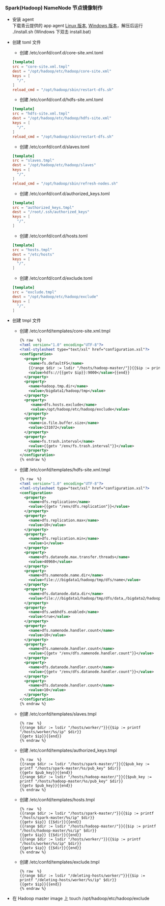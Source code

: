 ### Spark(Hadoop) NameNode 节点镜像制作

* 安装 agent <br>
下载青云提供的 app agent [Linux 版本](https://pek3a.qingstor.com/appcenter/developer/packages/app-agent-linux-amd64.tar.gz), [Windows 版本](https://pek3a.qingstor.com/appcenter/developer/packages/app-agent-windows-386.zip)，解压后运行 ./install.sh (Windows 下双击 install.bat)

* 创建 toml 文件

  + 创建 /etc/confd/conf.d/core-site.xml.toml
  ```toml
  [template]
  src = "core-site.xml.tmpl"
  dest = "/opt/hadoop/etc/hadoop/core-site.xml"
  keys = [
  	"/",
  ]
  reload_cmd = "/opt/hadoop/sbin/restart-dfs.sh"
  ```

  + 创建 /etc/confd/conf.d/hdfs-site.xml.toml
  ```toml
  [template]
  src = "hdfs-site.xml.tmpl"
  dest = "/opt/hadoop/etc/hadoop/hdfs-site.xml"
  keys = [
  	"/",
  ]
  reload_cmd = "/opt/hadoop/sbin/restart-dfs.sh"
  ```

  + 创建 /etc/confd/conf.d/slaves.toml
  ```toml
  [template]
  src = "slaves.tmpl"
  dest = "/opt/hadoop/etc/hadoop/slaves"
  keys = [
  	"/",
  ]
  reload_cmd = "/opt/hadoop/sbin/refresh-nodes.sh"
  ```

  + 创建 /etc/confd/conf.d/authorized_keys.toml
  ```toml
  [template]
  src = "authorized_keys.tmpl"
  dest = "/root/.ssh/authorized_keys"
  keys = [
  	"/",
  ]
  ```

  + 创建 /etc/confd/conf.d/hosts.toml
  ```toml
  [template]
  src = "hosts.tmpl"
  dest = "/etc/hosts"
  keys = [
  	"/",
  ]
  ```

  + 创建 /etc/confd/conf.d/exclude.toml
  ```toml
  [template]
  src = "exclude.tmpl"
  dest = "/opt/hadoop/etc/hadoop/exclude"
  keys = [
  	"/",
  ]
  ```

* 创建 tmpl 文件
  + 创建 /etc/confd/templates/core-site.xml.tmpl    
    ```xml
    {% raw  %}
    <?xml version="1.0" encoding="UTF-8"?>
    <?xml-stylesheet type="text/xsl" href="configuration.xsl"?>
    <configuration>
      <property>
        <name>fs.defaultFS</name>
        {{range $dir := lsdir "/hosts/hadoop-master/"}}{{$ip := printf "/hosts/hadoop-master/%s/ip" $dir}}
        <value>hdfs://{{getv $ip}}:9000</value>{{end}}
      </property>
      <property>
        <name>hadoop.tmp.dir</name>
        <value>/bigdata1/hadoop/tmp</value>
      </property>
      <property>
         <name>dfs.hosts.exclude</name>
         <value>/opt/hadoop/etc/hadoop/exclude</value>
      </property>
      <property>
        <name>io.file.buffer.size</name>
        <value>131072</value>
      </property>
      <property>
        <name>fs.trash.interval</name>
        <value>{{getv "/env/fs.trash.interval"}}</value>
      </property>
    </configuration>
    {% endraw %}
    ```
         
  + 创建 /etc/confd/templates/hdfs-site.xml.tmpl
    ```xml
    {% raw  %}
    <?xml version="1.0" encoding="UTF-8"?>
    <?xml-stylesheet type="text/xsl" href="configuration.xsl"?>
    <configuration>
      <property>
        <name>dfs.replication</name>
        <value>{{getv "/env/dfs.replication"}}</value>
      </property>
      <property>
        <name>dfs.replication.max</name>
        <value>10</value>
      </property>
      <property>
        <name>dfs.replication.min</name>
        <value>1</value>
      </property>
      <property>
        <name>dfs.datanode.max.transfer.threads</name>
        <value>40960</value>
      </property>
      <property>
        <name>dfs.namenode.name.dir</name>
        <value>file:///bigdata1/hadoop/tmp/dfs/name</value>
      </property>
      <property>
        <name>dfs.datanode.data.dir</name>
        <value>file:///bigdata1/hadoop/tmp/dfs/data,/bigdata2/hadoop/tmp/dfs/data,/bigdata3/hadoop/tmp/dfs/data</value>
      </property>
      <property>
        <name>dfs.webhdfs.enabled</name>
        <value>true</value>
      </property>
      <property>
        <name>dfs.namenode.handler.count</name>
        <value>10</value>
      </property>
      <property>
        <name>dfs.namenode.handler.count</name>
        <value>{{getv "/env/dfs.namenode.handler.count"}}</value>
      </property>
      <property>
        <name>dfs.datanode.handler.count</name>
        <value>{{getv "/env/dfs.datanode.handler.count"}}</value>
      </property>
      <property>
        <name>dfs.datanode.handler.count</name>
        <value>10</value>
      </property>
    </configuration>
    {% endraw %}
    ```

  + 创建 /etc/confd/templates/slaves.tmpl
    ```
    {% raw  %}
    {{range $dir := lsdir "/hosts/worker/"}}{{$ip := printf "/hosts/worker/%s/ip" $dir}}
    {{getv $ip}}{{end}}
    {% endraw %}
    ```

  + 创建 /etc/confd/templates/authorized_keys.tmpl
    ```
    {% raw  %}
    {{range $dir := lsdir "/hosts/spark-master/"}}{{$pub_key := printf "/hosts/spark-master/%s/pub_key" $dir}}
    {{getv $pub_key}}{{end}} 
    {{range $dir := lsdir "/hosts/hadoop-master/"}}{{$pub_key := printf "/hosts/hadoop-master/%s/pub_key" $dir}}
    {{getv $pub_key}}{{end}}
    {% endraw %}
    ```

  + 创建 /etc/confd/templates/hosts.tmpl
    ```
    {% raw  %}
    {{range $dir := lsdir "/hosts/spark-master/"}}{{$ip := printf "/hosts/spark-master/%s/ip" $dir}}
    {{getv $ip}} {{$dir}}{{end}}
    {{range $dir := lsdir "/hosts/hadoop-master/"}}{{$ip := printf "/hosts/hadoop-master/%s/ip" $dir}}
    {{getv $ip}} {{$dir}}{{end}}
    {{range $dir := lsdir "/hosts/worker/"}}{{$ip := printf "/hosts/worker/%s/ip" $dir}}
    {{getv $ip}} {{$dir}}{{end}}
    {% endraw %}
    ```

  + 创建 /etc/confd/templates/exclude.tmpl
    ```
    {% raw  %}
    {{range $dir := lsdir "/deleting-hosts/worker/"}}{{$ip := printf "/deleting-hosts/worker/%s/ip" $dir}}
    {{getv $ip}}{{end}}
    {% endraw %}
    ```
       
* 在 Hadoop master image 上
    touch /opt/hadoop/etc/hadoop/exclude
